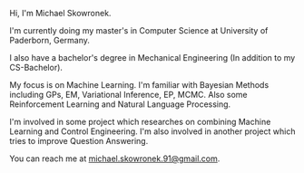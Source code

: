 Hi, I'm Michael Skowronek.

I'm currently doing my master's in Computer Science at University of Paderborn, Germany.

I also have a bachelor's degree in Mechanical Engineering (In addition to my CS-Bachelor).

My focus is on Machine Learning. I'm familiar with Bayesian Methods including GPs, EM, Variational Inference, EP, MCMC. Also some Reinforcement Learning and Natural Language Processing.

I'm involved in some project which researches on combining Machine Learning and Control Engineering.
I'm also involved in another project which tries to improve Question Answering.

You can reach me at michael.skowronek.91@gmail.com.
